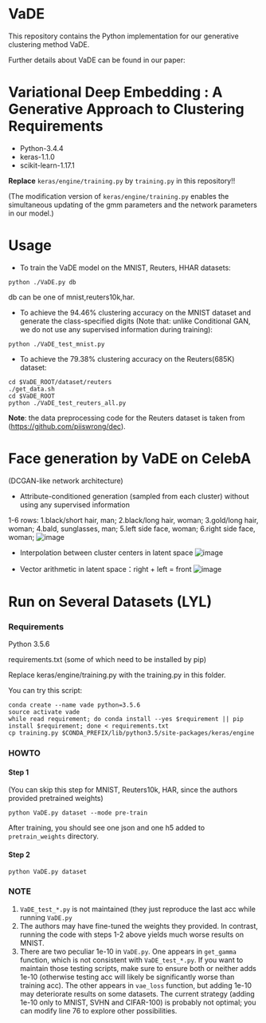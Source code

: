 # VaDE
This repository contains the Python implementation for our generative clustering method VaDE. 

Further details about VaDE can be found in our paper:

**Variational Deep Embedding : A Generative Approach to Clustering**
Requirements
=================
* Python-3.4.4
* keras-1.1.0
* scikit-learn-1.17.1

**Replace** `keras/engine/training.py` by `training.py` in this repository!!

(The modification version of `keras/engine/training.py` enables the simultaneous updating of the gmm parameters and the network parameters in our model.)

Usage
=================

* To train the VaDE model on the MNIST, Reuters, HHAR datasets:
```shell
python ./VaDE.py db
```
db can be one of mnist,reuters10k,har.

* To achieve the 94.46% clustering accuracy on the MNIST dataset and generate the class-specified digits (Note that: unlike Conditional GAN, we do not use any supervised information during training):
```shell
python ./VaDE_test_mnist.py
```

* To achieve the 79.38% clustering accuracy on the Reuters(685K) dataset:
```shell
cd $VaDE_ROOT/dataset/reuters
./get_data.sh
cd $VaDE_ROOT
python ./VaDE_test_reuters_all.py
```

**Note**: the data preprocessing code for the Reuters dataset is taken from (https://github.com/piiswrong/dec).


Face generation by VaDE on CelebA
=================
(DCGAN-like network architecture)
* Attribute-conditioned generation (sampled from each cluster) without using any supervised information

1-6 rows: 1.black/short hair, man; 2.black/long hair, woman; 3.gold/long hair, woman; 4.bald, sunglasses, man; 5.left side face, woman; 6.right side face, woman;
![image](https://github.com/slim1017/VaDE/blob/master/cluster_generation.jpg)

* Interpolation between cluster centers in latent space
![image](https://github.com/slim1017/VaDE/blob/master/interpolation.jpg)

* Vector arithmetic in latent space：right + left = front
![image](https://github.com/slim1017/VaDE/blob/master/arithmetic.jpg)

Run on Several Datasets (LYL)
=================

### Requirements

Python 3.5.6

requirements.txt (some of which need to be installed by pip)

Replace keras/engine/training.py with the training.py in this folder.

You can try this script:

```shell
conda create --name vade python=3.5.6
source activate vade
while read requirement; do conda install --yes $requirement || pip install $requirement; done < requirements.txt
cp training.py $CONDA_PREFIX/lib/python3.5/site-packages/keras/engine
```

### HOWTO

#### Step 1

(You can skip this step for MNIST, Reuters10k, HAR, since the authors provided pretrained weights)

```shell
python VaDE.py dataset --mode pre-train
```

After training, you should see one json and one h5 added to `pretrain_weights` directory.

#### Step 2

```shell
python VaDE.py dataset
```

### NOTE

1. `VaDE_test_*.py` is not maintained (they just reproduce the last acc while running `VaDE.py`
2. The authors may have fine-tuned the weights they provided. In contrast, running the code with steps 1-2 above yields much worse results on MNIST.
3. There are two peculiar 1e-10 in `VaDE.py`. One appears in `get_gamma` function, which is not consistent with `VaDE_test_*.py`. If you want to maintain those testing scripts, make sure to ensure both or neither adds 1e-10 (otherwise testing acc will likely be significantly worse than training acc). The other appears in `vae_loss` function, but adding 1e-10 may deteriorate results on some datasets. The current strategy (adding 1e-10 only to MNIST, SVHN and CIFAR-100) is probably not optimal; you can modify line 76 to explore other possibilities. 

